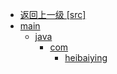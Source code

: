 - [返回上一级 [src]](notes/code/Hbase/hbase-java-api-1.x/src/)
- [main](notes/code/Hbase/hbase-java-api-1.x/src/main/)
  - [java](notes/code/Hbase/hbase-java-api-1.x/src/main/java/)
    - [com](notes/code/Hbase/hbase-java-api-1.x/src/main/java/com/)
      - [heibaiying](notes/code/Hbase/hbase-java-api-1.x/src/main/java/com/heibaiying/)
